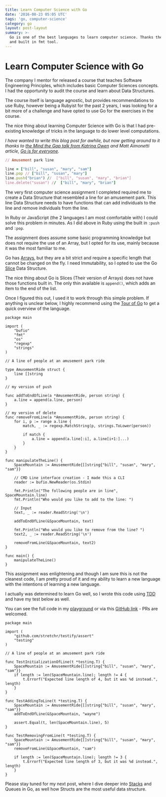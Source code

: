 ```yaml
---
title: Learn Computer Science with Go
date: '2016-08-23 05:05 UTC'
tags: 'go, computer-science'
category: go
layout: post-layout
summary: >-
  Go is one of the best languages to learn computer science. Thanks the compiler
  and built in fmt tool.
---
```


# Learn Computer Science with Go

The company I mentor for released a course that teaches Software
Engineering Principles, which includes basic Computer Sciences concepts.
I had the opportunity to audit the course and learn about Data
Structures.

The course itself is language agnostic, but provides recommendations to use Ruby, however being a Rubyist for the past 2 years, I was looking for a bit more of a challenge and have opted to use Go for the exercises in the course.

The nice thing about learning Computer Science with Go is that I had
pre-existing knowledge of tricks in the language to do lower level
computations.

*I have wanted to write this blog post for awhile, but now getting around
to it thanks to [the  Mind the Gap talk from Katrina Owen](https://www.youtube.com/watch?v=ClPIeuL9HnI) and Matt Aimonetti article, [Go is for everyone](https://medium.com/@mattetti/go-is-for-everyone-b4f84be04c43#.8r2x2ahem).*

```ruby
// Amusement park line

line = ["bill", "susan", "mary", "sam"]
line.pop // ["bill", "susan", "mary"]
line.push("brian") //  ["bill", "susan", "mary", "brian"]
line.delete("susan") //  ["bill", "mary", "brian"]
```

The very first computer science assignment I completed required me to create a Data Structure that
resembled a line for an amusement park. This line Data Structure needs
to have functions that can add individuals to the line and remove
individuals from the line.

In Ruby or JavaScript (the 2
 languages I am most comfortable with) I could solve this problem in
minutes. As I did above in Ruby using the built in `:push` and `:pop`.

The assignment does assume some basic programming knowledge but does not
require the use of an Array, but I opted for its use, mainly because it was the most
familiar to me.

Go has [Arrays](https://tour.golang.org/moretypes/6), but they are a bit strict and require a specific length
that cannot be changed on the fly. I need Immutability, so I opted to
use the Go [Slice](https://tour.golang.org/moretypes/7) Data Structure.

The nice thing about Go is Slices (Their version of Arrays) does not
have those functions built in. The only thin available is `append()`, which
adds an item to the end of the list. 

Once I figured this out, I used it to work through this simple problem.
If anything is unclear below, I highly recommend using the [Tour of Go](https://tour.golang.org/welcome/1) to get a quick overview of the language. 


```
package main

import (
	"bufio"
	"fmt"
	"os"
	"regexp"
	"strings"
)

// A line of people at an amusement park ride

type AmusementRide struct {
	line []string
}

// my version of push

func addToEndOfLine(a *AmusementRide, person string) {
	a.line = append(a.line, person)
}

// my version of delete
func removeFromLine(a *AmusementRide, person string) {
	for i, p := range a.line {
		match, _ := regexp.MatchString(p, strings.ToLower(person))

		if match {
			a.line = append(a.line[:i], a.line[i+1:]...)
		}
	}
}

func manipulateTheLine() {
	SpaceMountain := AmusementRide{[]string{"bill", "susan", "mary", "sam"}}

	// CMD Line interface creation - I made this a CLI
	reader := bufio.NewReader(os.Stdin)

	fmt.Println("The following people are in line", SpaceMountain.line)
	fmt.Println("Who would you like to add to the line: ")

	// Input
	text, _ := reader.ReadString('\n')

	addToEndOfLine(&SpaceMountain, text)

	fmt.Println("Who would you like to remove from the line? ")
	text2, _ := reader.ReadString('\n')

	removeFromLine(&SpaceMountain, text2)
}

func main() {
	manipulateTheLine()
}

```

This assignment was enlightening and though I am sure this is not the
cleanest code, I am pretty proud of it and my ability to learn a new
language with the intentions of learning a new language.

I actually was determined to learn Go well, so I wrote this code using [TDD](https://en.wikipedia.org/wiki/Test-driven_development) and have my test below as well.

You can see the full code in my [playground](https://play.golang.org/p/I-O_wGBLVN) or via this [GitHub link](https://github.com/bdougie/bloc-data-structures/blob/master/intro_to_data_structures/assignment.go) - PRs are welcomed.

```
package main

import (
	"github.com/stretchr/testify/assert"
	"testing"
)

// A line of people at an amusement park ride

func TestInitializationOfLine(t *testing.T) {
	SpaceMountain := AmusementRide{[]string{"bill", "susan", "mary", "sam"}}
	if length := len(SpaceMountain.line); length != 4 {
		t.Errorf("Expected line length of 4, but it was %d instead.", length)
	}
}

func TestAddingToLine(t *testing.T) {
	SpaceMountain := AmusementRide{[]string{"bill", "susan", "mary", "sam"}}
	addToEndOfLine(&SpaceMountain, "wayne")

	assert.Equal(t, len(SpaceMountain.line), 5)
}

func TestRemovingFromLine(t *testing.T) {
	SpaceMountain := AmusementRide{[]string{"bill", "susan", "mary", "sam"}}
	removeFromLine(&SpaceMountain, "sam")

	if length := len(SpaceMountain.line); length != 3 {
		t.Errorf("Expected line length of 3, but it was %d instead.", length)
	}
}
```
Please stay tuned for my next post, where I dive deeper into [Stacks](/posts/2017/01/30/stacks-in-go) and
Queues in Go, as well how Structs are the most useful data structure.
